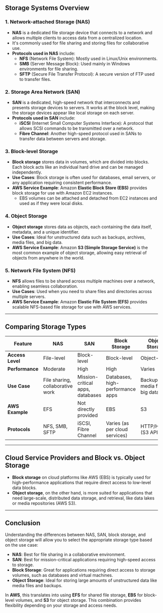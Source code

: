 
## **Storage Systems Overview**

### 1. **Network-attached Storage (NAS)**

- **NAS** is a dedicated file storage device that connects to a network and allows multiple clients to access data from a centralized location.
- It's commonly used for file sharing and storing files for collaborative use.
- **Protocols used in NAS** include:
  - **NFS** (Network File System): Mostly used in Linux/Unix environments.
  - **SMB** (Server Message Block): Used mainly in Windows environments for file sharing.
  - **SFTP** (Secure File Transfer Protocol): A secure version of FTP used to transfer files.

### 2. **Storage Area Network (SAN)**

- **SAN** is a dedicated, high-speed network that interconnects and presents storage devices to servers. It works at the block level, making the storage devices appear like local storage on each server.
- **Protocols used in SAN** include:
  - **iSCSI** (Internet Small Computer Systems Interface): A protocol that allows SCSI commands to be transmitted over a network.
  - **Fibre Channel**: Another high-speed protocol used in SANs to transfer data between servers and storage.

### 3. **Block-level Storage**

- **Block storage** stores data in volumes, which are divided into blocks. Each block acts like an individual hard drive and can be managed independently.
- **Use Cases**: Block storage is often used for databases, email servers, or any application requiring consistent performance.
- **AWS Service Example**: Amazon **Elastic Block Store (EBS)** provides block storage for use with Amazon EC2 instances.
  - EBS volumes can be attached and detached from EC2 instances and used as if they were local disks.

### 4. **Object Storage**

- **Object storage** stores data as objects, each containing the data itself, metadata, and a unique identifier.
- **Use Cases**: Ideal for unstructured data such as backups, archives, media files, and big data.
- **AWS Service Example**: Amazon **S3 (Simple Storage Service)** is the most common example of object storage, allowing easy retrieval of objects from anywhere in the world.

### 5. **Network File System (NFS)**

- **NFS** allows files to be shared across multiple machines over a network, enabling seamless collaboration.
- **Use Cases**: Used when you need to share files and directories across multiple servers.
- **AWS Service Example**: Amazon **Elastic File System (EFS)** provides scalable NFS-based file storage for use with AWS services.

---

## **Comparing Storage Types**

| **Feature**               | **NAS**                            | **SAN**                              | **Block Storage**               | **Object Storage**            |
|---------------------------|------------------------------------|--------------------------------------|---------------------------------|-------------------------------|
| **Access Level**           | File-level                         | Block-level                          | Block-level                     | Object-level                  |
| **Performance**            | Moderate                           | High                                 | High                            | Varies                        |
| **Use Case**               | File sharing, collaborative work   | Mission-critical apps, databases      | Databases, high-performance apps | Backups, media files, big data |
| **AWS Example**            | EFS                                | Not directly provided                | EBS                             | S3                            |
| **Protocols**              | NFS, SMB, SFTP                     | iSCSI, Fibre Channel                 | Varies (as per cloud services)   | HTTP/HTTPS (S3 API)           |

---

## **Cloud Service Providers and Block vs. Object Storage**

- **Block storage** on cloud platforms like AWS (EBS) is typically used for high-performance applications that require direct access to low-level data blocks.
- **Object storage**, on the other hand, is more suited for applications that need large-scale, distributed data storage, and retrieval, like data lakes or media repositories (AWS S3).

---

## **Conclusion**

Understanding the differences between NAS, SAN, block storage, and object storage will allow you to select the appropriate storage type based on the use case:

- **NAS**: Best for file sharing in a collaborative environment.
- **SAN**: Best for mission-critical applications requiring high-speed access to storage.
- **Block Storage**: Great for applications requiring direct access to storage volumes, such as databases and virtual machines.
- **Object Storage**: Ideal for storing large amounts of unstructured data like media files and backups.

In **AWS**, this translates into using **EFS** for shared file storage, **EBS** for block-level volumes, and **S3** for object storage. This combination provides flexibility depending on your storage and access needs.

